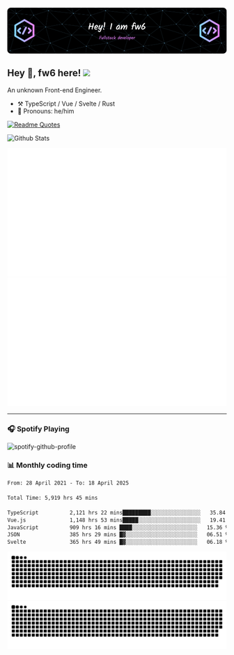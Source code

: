 ![Header](github-header-image.png)

## Hey 👋, fw6 here! <img src="https://github.githubassets.com/images/mona-whisper.gif" height="24" />


An unknown Front-end Engineer.

-   :hammer_and_pick: TypeScript / Vue / Svelte / Rust
-   :man: Pronouns: he/him


[![Readme Quotes](https://quotes-github-readme.vercel.app/api?type=horizontal&theme=algolia)](https://github.com/piyushsuthar/github-readme-quotes)



![Github Stats](https://github-readme-stats.vercel.app/api?username=fw6&bg_color=30,e96443,904e95&title_color=fff&text_color=fff)

![](https://raw.githubusercontent.com/fw6/github-stats-transparent/output/generated/overview.svg)
![](https://raw.githubusercontent.com/fw6/github-stats-transparent/output/generated/languages.svg)


---

### 🎧 Spotify Playing

<!-- ![spotify-github-profile](/img/default.svg) -->

![spotify-github-profile](https://spotify-github-profile.vercel.app/api/view.svg?uid=r6wn4hdvypv0lkzyrj0e0pjct&cover_image=true&theme=default&show_offline=true&background_color=9a10ad&interchange=true&bar_color_cover=true)



### :bar_chart: Monthly coding time 

<!--START_SECTION:waka-->

```txt
From: 28 April 2021 - To: 18 April 2025

Total Time: 5,919 hrs 45 mins

TypeScript          2,121 hrs 22 mins█████████░░░░░░░░░░░░░░░░   35.84 %
Vue.js              1,148 hrs 53 mins█████░░░░░░░░░░░░░░░░░░░░   19.41 %
JavaScript          909 hrs 16 mins ████░░░░░░░░░░░░░░░░░░░░░   15.36 %
JSON                385 hrs 29 mins █▓░░░░░░░░░░░░░░░░░░░░░░░   06.51 %
Svelte              365 hrs 49 mins █▓░░░░░░░░░░░░░░░░░░░░░░░   06.18 %
```

<!--END_SECTION:waka-->




![github contribution grid snake animation](https://raw.githubusercontent.com/platane/platane/output/github-contribution-grid-snake-dark.svg#gh-dark-mode-only)![github contribution grid snake animation](https://raw.githubusercontent.com/platane/platane/output/github-contribution-grid-snake.svg#gh-light-mode-only)
